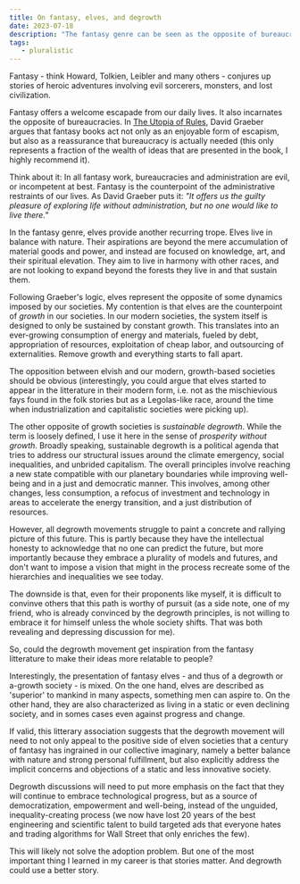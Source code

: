 ```yaml
---
title: On fantasy, elves, and degrowth
date: 2023-07-18
description: "The fantasy genre can be seen as the opposite of bureaucratic regimes. Can fantasy also reveal some unconscious views about (de)growth?"
tags:
   - pluralistic
---
```


Fantasy - think Howard, Tolkien, Leibler and many others - conjures up stories of heroic adventures involving evil sorcerers, monsters, and lost civilization. 

Fantasy offers a welcome escapade from our daily lives. 
It also incarnates the opposite of bureaucracies. 
In [The Utopia of Rules](https://davidgraeber.org/books/the-utopia-of-rules/), David Graeber argues that fantasy books act not only as an enjoyable form of escapism, but also as a reassurance that bureaucracy is actually needed (this only represents a fraction of the wealth of ideas that are presented in the book, I highly recommend it).

Think about it: In all fantasy work, bureaucracies and administration are evil, or incompetent at best. 
Fantasy is the counterpoint of the administrative restraints of our lives. 
As David Graeber puts it: *"It offers us the guilty pleasure of exploring life without administration, but no one would like to live there."*

In the fantasy genre, elves provide another recurring trope. 
Elves live in balance with nature. Their aspirations are beyond the mere accumulation of material goods and power, and instead are focused on knowledge, art, and their spiritual elevation. 
They aim to live in harmony with other races, and are not looking to expand beyond the forests they live in and that sustain them. 

Following Graeber's logic, elves represent the opposite of some dynamics imposed by our societies. 
My contention is that elves are the counterpoint of *growth* in our societies. 
In our modern societies, the system itself is designed to only be sustained by constant growth. 
This translates into an ever-growing consumption of energy and materials, fueled by debt, appropriation of resources, exploitation of cheap labor, and outsourcing of externalities.
Remove growth and everything starts to fall apart.

The opposition between elvish and our modern, growth-based societies should be obvious 
(interestingly, you could argue that elves started to appear in the litterature in their modern form, i.e. not as the mischievious fays found in the folk stories but as a Legolas-like race, around the time when industrialization and capitalistic societies were picking up).

The other opposite of growth societies is *sustainable degrowth*. While the term is loosely defined, I use it here in the sense of *prosperity without growth*. Broadly speaking, sustainable degrowth is a political agenda that tries to address our structural issues around the climate emergency, social inequalities, and unbrided capitalism. 
The overall principles involve reaching a new state compatible with our planetary boundaries while improving well-being and in a just and democratic manner. This involves, among other changes, less consumption, a refocus of investment and technology in areas to accelerate the energy transition, and a just distribution of resources. 

However, all degrowth movements struggle to paint a concrete and rallying picture of this future. 
This is partly because they have the intellectual honesty to acknowledge that no one can predict the future, but more importantly because they embrace a plurality of models and futures, and don't want to impose a vision that might in the process recreate some of the hierarchies and inequalities we see today. 

The downside is that, even for their proponents like myself, it is difficult to convinve others that this path is worthy of pursuit (as a side note, one of my friend, who is already convinced by the degrowth principles, is not willing to embrace it for himself unless the whole society shifts. That was both revealing and depressing discussion for me).

So, could the degrowth movement get inspiration from the fantasy litterature to make their ideas more relatable to people? 

Interestingly, the presentation of fantasy elves - and thus of a degrowth or a-growth society - is mixed. 
On the one hand, elves are described as 'superior' to mankind in many aspects, something men can aspire to. 
On the other hand, they are also characterized as living in a static or even declining society, and in somes cases even against progress and change.

If valid, this litterary association suggests that the degrowth movement will need to not only appeal to the positive side of elven societies that a century of fantasy has ingrained in our collective imaginary, namely a better balance with nature and strong personal fulfillment, but also explicitly address the implicit concerns and objections of a static and less innovative society. 

Degrowth discussions will need to put more emphasis on the fact that they will continue to embrace technological progress, but as a source of democratization, empowerment and well-being, instead of the unguided, inequality-creating process (we now have lost 20 years of the best engineering and scientific talent to build targeted ads that everyone hates and trading algorithms for Wall Street that only enriches the few).

This will likely not solve the adoption problem. 
But one of the most important thing I learned in my career is that stories matter. 
And degrowth could use a better story.


 
 

